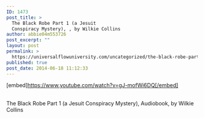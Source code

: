 ```yaml
---
ID: 1473
post_title: >
  The Black Robe Part 1 (a Jesuit
  Conspiracy Mystery), , by Wilkie Collins
author: abbie04m553726
post_excerpt: ""
layout: post
permalink: >
  https://universalflowuniversity.com/uncategorized/the-black-robe-part-1-a-jesuit-conspiracy-mystery-by-wilkie-collins/
published: true
post_date: 2014-06-18 11:12:33
---
```

[embed]https://www.youtube.com/watch?v=gJ-mofWi6DQ[/embed]</br></br>
<p>The Black Robe Part 1 (a Jesuit Conspiracy Mystery), Audiobook, by Wilkie Collins</p>